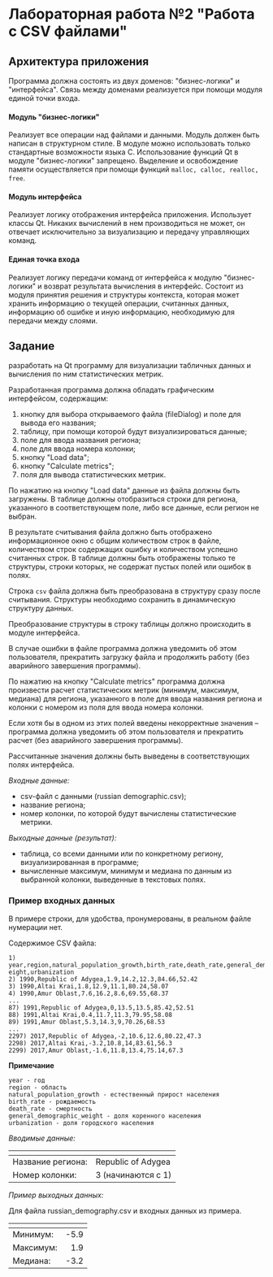 # Лабораторная работа №2 "Работа с CSV файлами"

## Архитектура приложения

Программа должна состоять из двух доменов: "бизнес-логики" и "интерфейса". Связь между доменами реализуется при помощи модуля единой точки входа.

#### Модуль "бизнес-логики"
Реализует все операции над файлами и данными. Модуль должен быть написан в структурном стиле. В модуле можно использовать только стандартные возможности языка C. Использование функций Qt в модуле "бизнес-логики" запрещено. Выделение и освобождение памяти осуществляется при помощи функций `malloc, calloc, realloc, free`.

#### Модуль интерфейса
Реализует логику отображения интерфейса приложения. Использует классы Qt. Никаких вычислений в нем производиться не может, он отвечает исключительно за визуализацию и передачу управляющих команд.

#### Единая точка входа
Реализует логику передачи команд от интерфейса к модулю "бизнес-логики" и возврат результата вычисления в интерфейс. Состоит из модуля принятия решения и структуры контекста, которая может хранить информацию о текущей операции, считанных данных, информацию об ошибке и иную информацию, необходимую для передачи между слоями.

## Задание
разработать на Qt программу для визуализации табличных данных и вычисления по ним статистических метрик.

Разработанная программа должна обладать графическим интерфейсом, содержащим: 

1.	кнопку для выбора открываемого файла (fileDialog) и поле для вывода его 
названия;
2.	таблицу, при помощи которой будут визуализироваться данные;
3.	поле для ввода названия региона;
4.	поле для ввода номера колонки;
5.	кнопку "Load data";
6.	кнопку "Calculate metrics";
7.	поля для вывода статистических метрик.

По нажатию на кнопку "Load data" данные из файла должны быть загружены. В таблице должны отобразиться строки для региона, указанного в соответствующем поле, либо все данные, если регион не выбран.

В результате считывания файла должно быть отображено информационное окно с общим количеством строк в файле, количеством строк содержащих ошибку и количеством успешно считанных строк. В таблице должны быть отображены только те структуры, строки которых, не содержат пустых полей или ошибок в полях.

Строка `csv` файла должна быть преобразована в структуру сразу после считывания. Структуры необходимо сохранить в динамическую структуру данных. 

Преобразование структуры в строку таблицы должно происходить в модуле интерфейса.


В случае ошибки в файле программа должна уведомить об этом пользователя, прекратить загрузку файла и продолжить работу (без аварийного завершения программы). 

По нажатию на кнопку "Calculate metrics" программа должна произвести расчет статистических метрик (минимум, максимум, медиана) для региона, указанного в поле для ввода названия региона и колонки с номером из поля для ввода номера колонки.

Если хотя бы в одном из этих полей введены некорректные значения – программа должна уведомить об этом пользователя и прекратить расчет (без аварийного завершения программы). 

Рассчитанные значения должны быть выведены в соответствующих полях интерфейса. 

*Входные данные:*

* csv-файл с данными (russian demographic.csv);
* название региона;
* номер колонки, по которой будут вычислены статистические метрики. 

*Выходные данные (результат):*

* таблица, со всеми данными или по конкретному региону, визуализированная в программе;
* вычисленные максимум, минимум и медиана по данным из выбранной колонки, выведенные в текстовых полях.

### Пример входных данных
В примере строки, для удобства, пронумерованы, в реальном файле нумерации нет. 

Содержимое CSV файла:

```
1) year,region,natural_population_growth,birth_rate,death_rate,general_demographic_w 
eight,urbanization 
2) 1990,Republic of Adygea,1.9,14.2,12.3,84.66,52.42 
3) 1990,Altai Krai,1.8,12.9,11.1,80.24,58.07 
4) 1990,Amur Oblast,7.6,16.2,8.6,69.55,68.37 
... 
87) 1991,Republic of Adygea,0,13.5,13.5,85.42,52.51 
88) 1991,Altai Krai,0.4,11.7,11.3,79.95,58.08 
89) 1991,Amur Oblast,5.3,14.3,9,70.26,68.53 
... 
2297) 2017,Republic of Adygea,-2,10.6,12.6,80.22,47.3 
2298) 2017,Altai Krai,-3.2,10.8,14,83.61,56.3 
2299) 2017,Amur Oblast,-1.6,11.8,13.4,75.14,67.3
```

**Примечание**
```
year - год
region - область
natural_population_growth - естественный прирост населения
birth_rate - рождаемость
death_rate - смертность
general_demographic_weight - доля коренного населения
urbanization - доля городского населения
```

*Вводимые данные:*

| <!-- -->          | <!-- -->           |
|:------------------|--------------------|
| Название региона: | Republic of Adygea |
| Номер колонки:    | 3 (начинаются с 1) |

*Пример выходных данных:*

Для файла russian_demography.csv и входных данных из примера.

| <!-- -->  | <!-- -->|
|:----------|-----:|
| Минимум:  | -5.9 |
| Максимум: | 1.9  |
| Медиана:  | -3.2 |

